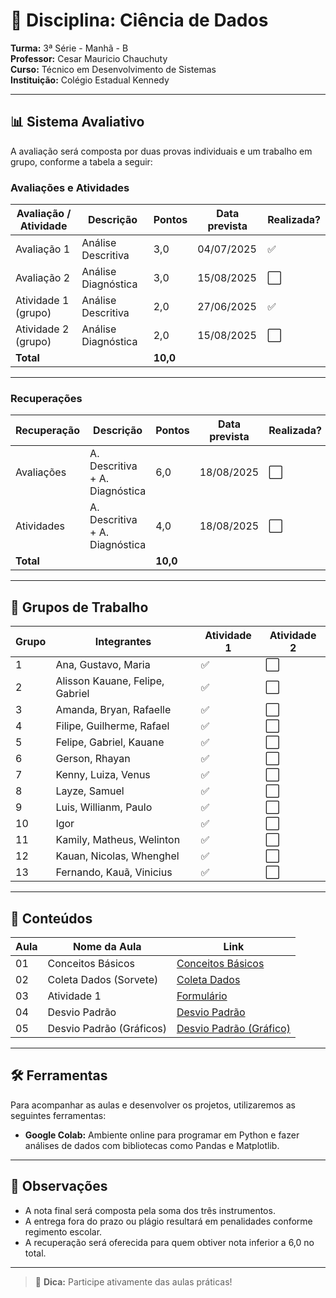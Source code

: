 # 📘 Disciplina: Ciência de Dados

**Turma:** 3ª Série - Manhã - B  
**Professor:** Cesar Mauricio Chauchuty  
**Curso:** Técnico em Desenvolvimento de Sistemas  
**Instituição:** Colégio Estadual Kennedy  

---

## 📊 Sistema Avaliativo

A avaliação será composta por duas provas individuais e um trabalho em grupo, conforme a tabela a seguir:

### Avaliações e Atividades

| Avaliação / Atividade     | Descrição               | Pontos | Data prevista | Realizada? |
|---------------------------|-------------------------|--------|----------------|-------------|
| Avaliação 1               | Análise Descritiva      | 3,0    | 04/07/2025     | ✅          |
| Avaliação 2               | Análise Diagnóstica     | 3,0    | 15/08/2025     | ⬜          |
| Atividade 1 (grupo)       | Análise Descritiva      | 2,0    | 27/06/2025     | ✅          |
| Atividade 2 (grupo)       | Análise Diagnóstica     | 2,0    | 15/08/2025     | ⬜          |
| **Total**                 |                         | **10,0** |                |             |

---

### Recuperações

| Recuperação               | Descrição                     | Pontos | Data prevista | Realizada? |
|---------------------------|-------------------------------|--------|----------------|-------------|
| Avaliações                | A. Descritiva + A. Diagnóstica | 6,0    | 18/08/2025     | ⬜          |
| Atividades                | A. Descritiva + A. Diagnóstica | 4,0    | 18/08/2025     | ⬜          |
| **Total**                 |                               | **10,0** |                |             |

---

## 👥 Grupos de Trabalho

| Grupo | Integrantes                            | Atividade 1 | Atividade 2 |
|-------|----------------------------------------|--------------|-------------|
| 1     | Ana, Gustavo, Maria                    | ✅          | ⬜          |
| 2     | Alisson Kauane, Felipe, Gabriel        | ✅          | ⬜          |
| 3     | Amanda, Bryan, Rafaelle                | ✅          | ⬜          |
| 4     | Filipe, Guilherme, Rafael              | ✅          | ⬜          |
| 5     | Felipe, Gabriel, Kauane                | ✅          | ⬜          |
| 6     | Gerson, Rhayan                         | ✅          | ⬜          |
| 7     | Kenny, Luiza, Venus                    | ✅          | ⬜          |
| 8     | Layze, Samuel                          | ✅          | ⬜          |
| 9     | Luis, Willianm, Paulo                  | ✅          | ⬜          |
| 10    | Igor                                   | ✅          | ⬜          |
| 11    | Kamily, Matheus, Welinton              | ✅          | ⬜          |
| 12    | Kauan, Nicolas, Whenghel               | ✅          | ⬜          |
| 13    | Fernando, Kauã, Vinicius               | ✅          | ⬜          |

---

## 🧪 Conteúdos

| Aula | Nome da Aula              | Link                                                            |
|------|---------------------------|-----------------------------------------------------------------|
| 01   |  Conceitos Básicos        | [Conceitos Básicos](https://github.com/profchauchuty/cepk-3b-sist-ciencia-de-dados/blob/main/aulas/01.md) |
| 02   |  Coleta Dados (Sorvete)   | [Coleta Dados](https://github.com/profchauchuty/cepk-3b-sist-ciencia-de-dados/blob/main/aulas/02_coleta_dados.md) |
| 03   |  Atividade 1              | [Formulário](https://forms.gle/Qmt6CyS4K95Uk14C7) |
| 04   |  Desvio Padrão            | [Desvio Padrão](https://github.com/profchauchuty/cepk-3b-sist-ciencia-de-dados/blob/main/aulas/03_desvio_padrao.md) |
| 05   |  Desvio Padrão (Gráficos) | [Desvio Padrão (Gráfico)](https://docs.google.com/spreadsheets/d/1hRehwYwFH0OBu6ZJHafff3nKTilE9oRU/edit?usp=sharing&ouid=111054391450593721313&rtpof=true&sd=true) |

---

## 🛠️ Ferramentas

Para acompanhar as aulas e desenvolver os projetos, utilizaremos as seguintes ferramentas:

- **Google Colab:** Ambiente online para programar em Python e fazer análises de dados com bibliotecas como Pandas e Matplotlib.

---

## 📌 Observações

- A nota final será composta pela soma dos três instrumentos.
- A entrega fora do prazo ou plágio resultará em penalidades conforme regimento escolar.
- A recuperação será oferecida para quem obtiver nota inferior a 6,0 no total.

---

> 📱 **Dica:** Participe ativamente das aulas práticas!

